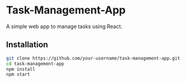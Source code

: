 # Task-Management-App
A simple web app to manage tasks using React.

## Installation
```sh
git clone https://github.com/your-username/task-management-app.git
cd task-management-app
npm install
npm start
